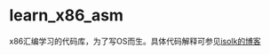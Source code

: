 # learn_x86_asm
x86汇编学习的代码库，为了写OS而生。具体代码解释可参见[isolk的博客](https://blog.csdn.net/weixin_43680864/article/details/110846855)
